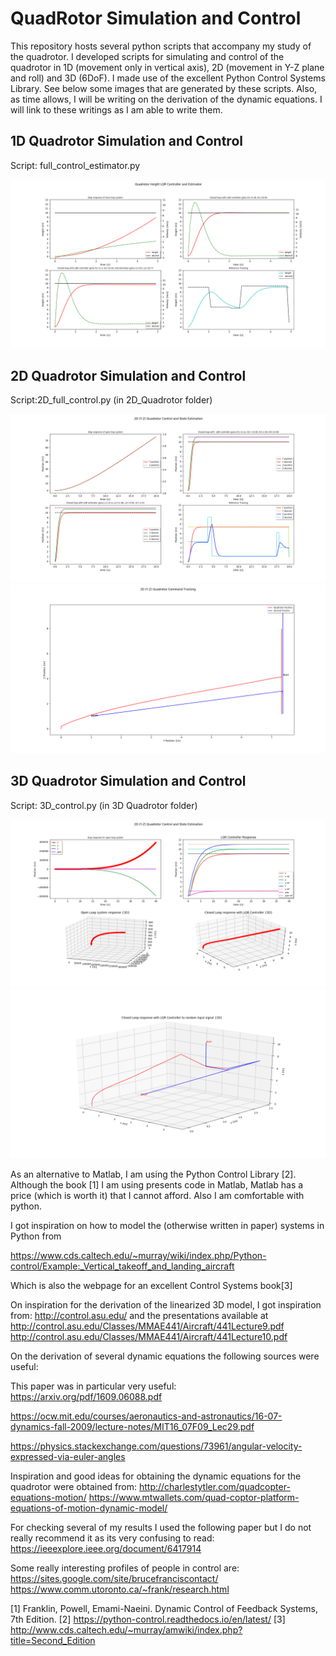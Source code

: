 # QuadRotor Simulation and Control

This repository hosts several python scripts that accompany my study of the quadrotor. I developed scripts for simulating and control of the quadrotor in 1D (movement only in vertical axis), 2D (movement in Y-Z plane and roll) and 3D (6DoF). I made use of the excellent Python Control Systems Library. See below some images that are generated by these scripts. Also, as time allows, I will be writing on the derivation of the dynamic equations. I will link to these writings as I am able to write them.

## 1D Quadrotor Simulation and Control

Script: full_control_estimator.py

![alt text](https://github.com/juanmed/quadrotor_sim/blob/master/Images/1D_Control.png)

## 2D Quadrotor Simulation and Control

Script:2D_full_control.py (in 2D_Quadrotor folder)

![alt text](https://github.com/juanmed/quadrotor_sim/blob/master/Images/2D_ControLA.png)
![alt text](https://github.com/juanmed/quadrotor_sim/blob/master/Images/2D_ControlB.png)

## 3D Quadrotor Simulation and Control

Script: 3D_control.py (in 3D Quadrotor folder)

![alt text](https://github.com/juanmed/quadrotor_sim/blob/master/Images/3D_ControlA.png)
![alt text](https://github.com/juanmed/quadrotor_sim/blob/master/Images/3D_ControlB.png)



As an alternative to Matlab, I am using the Python Control Library [2]. Although the book [1] I am using presents code in Matlab, Matlab has a price (which is worth it) that I cannot afford. Also I am comfortable with python. 

I got inspiration on how to model the (otherwise written in paper) systems in Python from

https://www.cds.caltech.edu/~murray/wiki/index.php/Python-control/Example:_Vertical_takeoff_and_landing_aircraft

Which is also the webpage for an excellent Control Systems book[3]

On inspiration for the derivation of the linearized 3D model, I got inspiration from:
http://control.asu.edu/
and the presentations available at
http://control.asu.edu/Classes/MMAE441/Aircraft/441Lecture9.pdf
http://control.asu.edu/Classes/MMAE441/Aircraft/441Lecture10.pdf

On the derivation of several dynamic equations the following sources were useful:

This paper was in particular very useful: https://arxiv.org/pdf/1609.06088.pdf

https://ocw.mit.edu/courses/aeronautics-and-astronautics/16-07-dynamics-fall-2009/lecture-notes/MIT16_07F09_Lec29.pdf

https://physics.stackexchange.com/questions/73961/angular-velocity-expressed-via-euler-angles




Inspiration and good ideas for obtaining the dynamic equations for the quadrotor were obtained from:
http://charlestytler.com/quadcopter-equations-motion/
https://www.mtwallets.com/quad-coptor-platform-equations-of-motion-dynamic-model/

For checking several of my results I used the following paper but I do not really recommend it as its very confusing to read:
https://ieeexplore.ieee.org/document/6417914


Some really interesting profiles of people in control are:
https://sites.google.com/site/brucefranciscontact/
https://www.comm.utoronto.ca/~frank/research.html





[1] Franklin, Powell, Emami-Naeini. Dynamic Control of Feedback Systems, 7th Edition.
[2] https://python-control.readthedocs.io/en/latest/
[3] http://www.cds.caltech.edu/~murray/amwiki/index.php?title=Second_Edition


